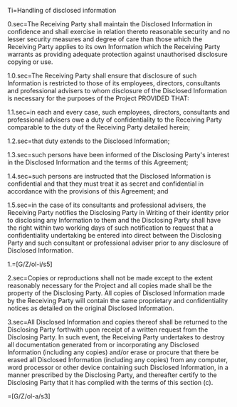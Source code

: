 Ti=Handling of disclosed information

0.sec=The Receiving Party shall maintain the Disclosed Information in confidence and shall exercise in relation thereto reasonable security and no lesser security measures and degree of care than those which the Receiving Party applies to its own Information which the Receiving Party warrants as providing adequate protection against unauthorised disclosure copying or use.

1.0.sec=The Receiving Party shall ensure that disclosure of such Information is restricted to those of its employees, directors, consultants and professional advisers to whom disclosure of the Disclosed Information is necessary for the purposes of the Project PROVIDED THAT:

1.1.sec=in each and every case, such employees, directors, consultants and professional advisers owe a duty of confidentiality to the Receiving Party comparable to the duty of the Receiving Party detailed herein;

1.2.sec=that duty extends to the Disclosed Information;

1.3.sec=such persons have been informed of the Disclosing Party's interest in the Disclosed Information and the terms of this Agreement;

1.4.sec=such persons are instructed that the Disclosed Information is confidential and that they must treat it as secret and confidential in accordance with the provisions of this Agreement; and

1.5.sec=in the case of its consultants and professional advisers, the Receiving Party notifies the Disclosing Party in Writing of their identity prior to disclosing any Information to them and the Disclosing Party shall have the right within two working days of such notification to request that a confidentiality undertaking be entered into direct between the Disclosing Party and such consultant or professional adviser prior to any disclosure of Disclosed Information.

1.=[G/Z/ol-i/s5]

2.sec=Copies or reproductions shall not be made except to the extent reasonably necessary for the Project and all copies made shall be the property of the Disclosing Party. All copies of Disclosed Information made by the Receiving Party will contain the same proprietary and confidentiality notices as detailed on the original Disclosed Information.

3.sec=All Disclosed Information and copies thereof shall be returned to the Disclosing Party forthwith upon receipt of a written request from the Disclosing Party. In such event, the Receiving Party undertakes to destroy all documentation generated from or incorporating any Disclosed Information (including any copies) and/or erase or procure that there be erased all Disclosed Information (including any copies) from any computer, word processor or other device containing such Disclosed Information, in a manner prescribed by the Disclosing Party, and thereafter certify to the Disclosing Party that it has complied with the terms of this section (c).

=[G/Z/ol-a/s3]